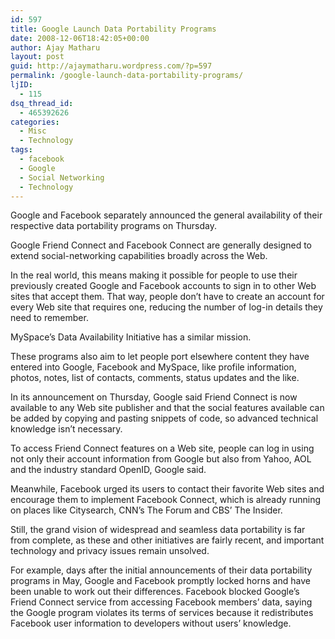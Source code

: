 ```yaml
---
id: 597
title: Google Launch Data Portability Programs
date: 2008-12-06T18:42:05+00:00
author: Ajay Matharu
layout: post
guid: http://ajaymatharu.wordpress.com/?p=597
permalink: /google-launch-data-portability-programs/
ljID:
  - 115
dsq_thread_id:
  - 465392626
categories:
  - Misc
  - Technology
tags:
  - facebook
  - Google
  - Social Networking
  - Technology
---
```

Google and Facebook separately announced the general availability of their respective data portability programs on Thursday.

Google Friend Connect and Facebook Connect are generally designed to extend social-networking capabilities broadly across the Web.

In the real world, this means making it possible for people to use their previously created Google and Facebook accounts to sign in to other Web sites that accept them. That way, people don&#8217;t have to create an account for every Web site that requires one, reducing the number of log-in details they need to remember.

MySpace&#8217;s Data Availability Initiative has a similar mission.

These programs also aim to let people port elsewhere content they have entered into Google, Facebook and MySpace, like profile information, photos, notes, list of contacts, comments, status updates and the like.

In its announcement on Thursday, Google said Friend Connect is now available to any Web site publisher and that the social features available can be added by copying and pasting snippets of code, so advanced technical knowledge isn&#8217;t necessary.

To access Friend Connect features on a Web site, people can log in using not only their account information from Google but also from Yahoo, AOL and the industry standard OpenID, Google said.

Meanwhile, Facebook urged its users to contact their favorite Web sites and encourage them to implement Facebook Connect, which is already running on places like Citysearch, CNN&#8217;s The Forum and CBS&#8217; The Insider.

Still, the grand vision of widespread and seamless data portability is far from complete, as these and other initiatives are fairly recent, and important technology and privacy issues remain unsolved.

For example, days after the initial announcements of their data portability programs in May, Google and Facebook promptly locked horns and have been unable to work out their differences. Facebook blocked Google&#8217;s Friend Connect service from accessing Facebook members&#8217; data, saying the Google program violates its terms of services because it redistributes Facebook user information to developers without users&#8217; knowledge.